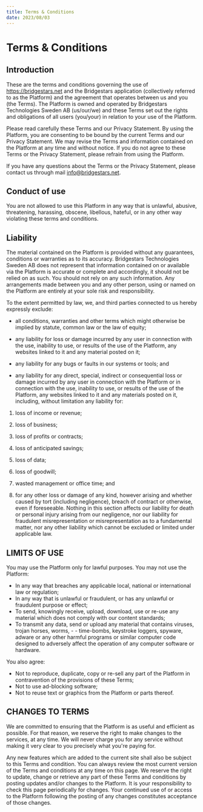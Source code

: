 ```yaml
---
title: Terms & Conditions
date: 2023/08/03
---
```


# Terms & Conditions

## Introduction

These are the terms and conditions governing the use of https://bridgestars.net and the Bridgestars application (collectively referred to as the Platform) and the agreement that operates between us and you (the Terms). The Platform is owned and operated by Bridgestars Technologies Sweden AB (us/our/we) and these Terms set out the rights and obligations of all users (you/your) in relation to your use of the Platform.

Please read carefully these Terms and our Privacy Statement. By using the Platform, you are consenting to be bound by the current Terms and our Privacy Statement. We may revise the Terms and information contained on the Platform at any time and without notice. If you do not agree to these Terms or the Privacy Statement, please refrain from using the Platform.

If you have any questions about the Terms or the Privacy Statement, please contact us through mail info@bridgestars.net.

## Conduct of use

You are not allowed to use this Platform in any way that is unlawful, abusive, threatening, harassing, obscene, libellous, hateful, or in any other way violating these terms and conditions.

## Liability

The material contained on the Platform is provided without any guarantees, conditions or warranties as to its accuracy. Bridgestars Technologies Sweden AB does not represent that information contained on or available via the Platform is accurate or complete and accordingly, it should not be relied on as such. You should not rely on any such information. Any arrangements made between you and any other person, using or named on the Platform are entirely at your sole risk and responsibility.

To the extent permitted by law, we, and third parties connected to us hereby expressly exclude:

- all conditions, warranties and other terms which might otherwise be implied by statute, common law or the law of equity;

- any liability for loss or damage incurred by any user in connection with the use, inability to use, or results of the use of the Platform, any websites linked to it and any material posted on it;

- any liability for any bugs or faults in our systems or tools; and

- any liability for any direct, special, indirect or consequential loss or damage incurred by any user in connection with the Platform or in connection with the use, inability to use, or results of the use of the Platform, any websites linked to it and any materials posted on it, including, without limitation any liability for:

1. loss of income or revenue;

2. loss of business;

3. loss of profits or contracts;

4. loss of anticipated savings;

5. loss of data;

6. loss of goodwill;

7. wasted management or office time; and

8. for any other loss or damage of any kind, however arising and whether caused by tort (including negligence), breach of contract or otherwise, even if foreseeable. Nothing in this section affects our liability for death or personal injury arising from our negligence, nor our liability for fraudulent misrepresentation or misrepresentation as to a fundamental matter, nor any other liability which cannot be excluded or limited under applicable law.

## LIMITS OF USE

You may use the Platform only for lawful purposes. You may not use the Platform:

- In any way that breaches any applicable local, national or international law or regulation;
- In any way that is unlawful or fraudulent, or has any unlawful or fraudulent purpose or effect;
- To send, knowingly receive, upload, download, use or re-use any material which does not comply with our content standards;
- To transmit any data, send or upload any material that contains viruses, trojan horses, worms, - - time-bombs, keystroke loggers, spyware, adware or any other harmful programs or similar computer code designed to adversely affect the operation of any computer software or hardware.

You also agree:

- Not to reproduce, duplicate, copy or re-sell any part of the Platform in contravention of the provisions of these Terms;
- Not to use ad-blocking software;
- Not to reuse text or graphics from the Platform or parts thereof.

## CHANGES TO TERMS

We are committed to ensuring that the Platform is as useful and efficient as possible. For that reason, we reserve the right to make changes to the services, at any time. We will never charge you for any service without making it very clear to you precisely what you're paying for.

Any new features which are added to the current site shall also be subject to this Terms and condition. You can always review the most current version of the Terms and conditions at any time on this page. We reserve the right to update, change or retrieve any part of these Terms and conditions by posting updates and/or changes to the Platform. It is your responsibility to check this page periodically for changes. Your continued use of or access to the Platform following the posting of any changes constitutes acceptance of those changes.
